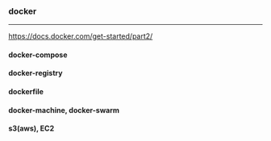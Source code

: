 ### docker
---

https://docs.docker.com/get-started/part2/

#### docker-compose
#### docker-registry
#### dockerfile
#### docker-machine, docker-swarm
#### s3(aws), EC2














